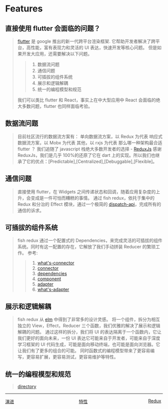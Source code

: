 <!--
 * @Author: zhengyuan
 * @LastEditors: zhengyuan
 * @Description: file content
 * @Date: 2019-04-25 17:28:15
 * @LastEditTime: 2019-04-26 10:22:06
 -->
# Features

## 直接使用 flutter 会面临的问题？

> [flutter](https://github.com/flutter/flutter) 是 google 推出的新一代跨平台渲染框架.
> 它帮助开发者解决了跨平台，高性能，富有表现力和灵活的 UI 表达，快速开发等核心问题。
> 但是如果开发大应用，还需要解决以下问题。
>
> > 1. 数据流问题
> > 2. 通信问题
> > 3. 可插拔的组件系统
> > 4. 展示和逻辑解耦
> > 5. 统一的编程模型和规范
>
> 我们可以类比 flutter 和 React，事实上在中大型应用中 React 会面临的绝大多数问题，flutter 也同样面临考验。

## 数据流问题

> 目前社区流行的数据流方案有：
> 单向数据流方案，以 Redux 为代表
> 响应式数据流方案，以 Mobx 为代表
> 其他，以 rxjs 为代表
> 那么哪一种架构最合适 flutter ？
> 我们追随了 javascript 栈绝大多数开发者的选择 - [ReduxJs](https://github.com/reduxjs/redux)
> 感谢 ReduxJs，我们是几乎 100%的还原了它在 dart 上的实现。所以我们也继承了它的优点：[Predictable],[Centralized],[Debuggable],[Flexible]。

## 通信问题

> 直接使用 flutter，在 Widgets 之间传递状态和回调，随着应用复杂度的上升，会变成是一件可怕而糟糕的事情。
> 通过 fish redux，依托于集中的 Redux 和分治的 Effect 模块，通过一个极简的 [dispatch-api](mechanism.md)，完成所有的通信的诉求。

## 可插拔的组件系统

> fish redux 通过一个配置式的 Dependencies，来完成灵活的可插拔的组件系统。同时有这一配置的存在，它解放了我们手动拼装 Reducer 的繁琐工作。
> 参考:
>
> > 1. [what's-connector](what's-connector.md)
> > 2. [connector](connector.md)
> > 3. [dependencies](dependencies.md)
> > 4. [component](component.md)
> > 5. [adapter](adapter.md)
> > 6. [what's-adapter](what's-adapter.md)

## 展示和逻辑解耦

> fish redux 从 [elm](https://guide.elm-lang.org/) 中得到了非常多的设计灵感。
> 将一个组件，拆分为相互独立的 View，Effect，Reducer 三个函数，我们优雅的解决了展示和逻辑解耦的问题。
> 通过这样的拆分，我们将 UI 的表达隔离于一个函数内，它让我们更好的面向未来，一份 UI 表达它可能来自于开发者，可能来自于深度学习框架的 UI 代码生成，可能是面向移动终端，也可能是面向浏览器。它让我们有了更多的组合的可能。
> 同时函数式的编程模型带来了更容易编写，更容易扩展，更容易测试，更容易维护等特性。

## 统一的编程模型和规范

> [directory](directory.md)

---
<div style="width:100%;height:40px;">
    <a style="width:33%;float:left;" href="./evolution-of-fish-redux.md">演进</a>
    <a style="width:33%;float:left;text-align:center;" href="./features.md">特性</a>
    <a style="width:33%;float:left;text-align:right;" href="./Redux-cn.md">Redux</a>
</div>